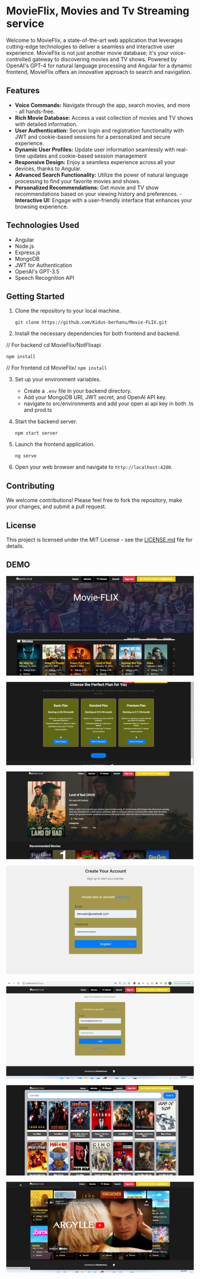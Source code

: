 # MovieFlix, Movies and Tv Streaming service

Welcome to MovieFlix, a state-of-the-art web application that leverages cutting-edge technologies to deliver a seamless and interactive user experience. MovieFlix is not just another movie database; it's your voice-controlled gateway to discovering movies and TV shows. Powered by OpenAI's GPT-4 for natural language processing and Angular for a dynamic frontend, MovieFlix offers an innovative approach to search and navigation.

## Features

- **Voice Commands:** Navigate through the app, search movies, and more - all hands-free.
- **Rich Movie Database:** Access a vast collection of movies and TV shows with detailed information.
- **User Authentication:** Secure login and registration functionality with JWT and cookie-based sessions for a personalized and secure experience.
- **Dynamic User Profiles:** Update user information seamlessly with real-time updates and cookie-based session management
- **Responsive Design:** Enjoy a seamless experience across all your devices, thanks to Angular.
- **Advanced Search Functionality:** Utilize the power of natural language processing to find your favorite movies and shows.
- **Personalized Recommendations:** Get movie and TV show recommendations based on your viewing history and preferences.
-**Interactive UI:** Engage with a user-friendly interface that enhances your browsing experience.

## Technologies Used

- Angular
- Node.js
- Express.js
- MongoDB
- JWT for Authentication
- OpenAI's GPT-3.5
- Speech Recognition API

## Getting Started

1. Clone the repository to your local machine.
   ```
   git clone https://github.com/Kidus-berhanu/Movie-FLIX.git
   ```
2. Install the necessary dependencies for both frontend and backend.

  // For backend
   cd MovieFlix/NotFlixapi
  
   ```
 npm install 
   ```
   // For frontend
   cd MovieFlix/
    ```
   npm install
    ```
  

   
3. Set up your environment variables.
   - Create a `.env` file in your backend directory.
   - Add your MongoDB URI, JWT secret, and OpenAI API key.
   - navigate to src/environments and add your open ai api key in both .ts and prod.ts 

4. Start the backend server.
   ```
   npm start server
   ```
5. Launch the frontend application.
   ```
   ng serve
   ```
6. Open your web browser and navigate to `http://localhost:4200`.

## Contributing

We welcome contributions! Please feel free to fork the repository, make your changes, and submit a pull request.

## License

This project is licensed under the MIT License - see the [LICENSE.md](LICENSE.md) file for details.

## DEMO
![Screenshot 2024-03-11 032515](https://github.com/Kidus-berhanu/Movie-FLIX/blob/master/Screenshot%202024-03-11%20032515.png)

![Choose Plan](https://github.com/Kidus-berhanu/Movie-FLIX/blob/master/chooseplan.png)

![Screenshot 2024-03-11 032543](https://github.com/Kidus-berhanu/Movie-FLIX/blob/master/Screenshot%202024-03-11%20032543.png)

![Register](https://github.com/Kidus-berhanu/Movie-FLIX/blob/master/REGISTER.png)

![Login](https://github.com/Kidus-berhanu/Movie-FLIX/blob/master/login.png)

![Search](https://github.com/Kidus-berhanu/Movie-FLIX/blob/master/search.png)

![Youtube](https://github.com/Kidus-berhanu/Movie-FLIX/blob/master/youtube.png)

